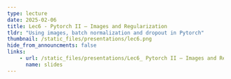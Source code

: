 ```yaml
---
type: lecture
date: 2025-02-06
title: Lec6 - Pytorch II – Images and Regularization
tldr: "Using images, batch normalization and dropout in Pytorch"
thumbnail: /static_files/presentations/lec6.png
hide_from_announcments: false
links:
    - url: /static_files/presentations/Lec6_ Pytorch II – Images and Regularization.pdf
      name: slides
---
```


